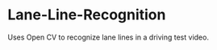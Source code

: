 # Lane-Line-Recognition
Uses Open CV to recognize lane lines in a driving test video.


<html>
   <head>
   <!--
       .misspelled {
           color: red;
       }
       .corrected {
           color: blue;
       }
   -->
   </head>

   <body>
   
   </body>
   </html>
